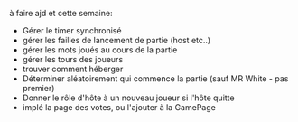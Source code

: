 à faire ajd et cette semaine: 
- Gérer le timer synchronisé
- gérer les failles de lancement de partie (host etc..)
- gérer les mots joués au cours de la partie
- gérer les tours des joueurs
- trouver comment héberger
- Déterminer aléatoirement qui commence la partie (sauf MR White - pas premier)
- Donner le rôle d'hôte à un nouveau joueur si l'hôte quitte
- implé la page des votes, ou l'ajouter à la GamePage